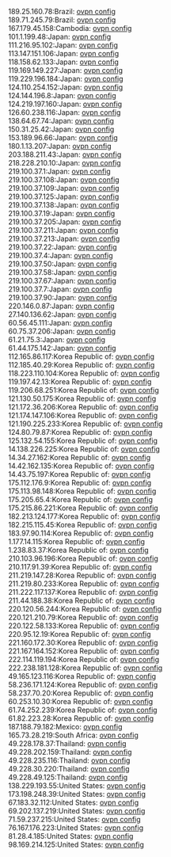 189.25.160.78:Brazil: [ovpn config](vpn/189_25_160_78.ovpn)  
189.71.245.79:Brazil: [ovpn config](vpn/189_71_245_79.ovpn)  
167.179.45.158:Cambodia: [ovpn config](vpn/167_179_45_158.ovpn)  
101.1.199.48:Japan: [ovpn config](vpn/101_1_199_48.ovpn)  
111.216.95.102:Japan: [ovpn config](vpn/111_216_95_102.ovpn)  
113.147.151.106:Japan: [ovpn config](vpn/113_147_151_106.ovpn)  
118.158.62.133:Japan: [ovpn config](vpn/118_158_62_133.ovpn)  
119.169.149.227:Japan: [ovpn config](vpn/119_169_149_227.ovpn)  
119.229.196.184:Japan: [ovpn config](vpn/119_229_196_184.ovpn)  
124.110.254.152:Japan: [ovpn config](vpn/124_110_254_152.ovpn)  
124.144.196.8:Japan: [ovpn config](vpn/124_144_196_8.ovpn)  
124.219.197.160:Japan: [ovpn config](vpn/124_219_197_160.ovpn)  
126.60.238.116:Japan: [ovpn config](vpn/126_60_238_116.ovpn)  
138.64.67.74:Japan: [ovpn config](vpn/138_64_67_74.ovpn)  
150.31.25.42:Japan: [ovpn config](vpn/150_31_25_42.ovpn)  
153.189.96.66:Japan: [ovpn config](vpn/153_189_96_66.ovpn)  
180.1.13.207:Japan: [ovpn config](vpn/180_1_13_207.ovpn)  
203.188.211.43:Japan: [ovpn config](vpn/203_188_211_43.ovpn)  
218.228.210.10:Japan: [ovpn config](vpn/218_228_210_10.ovpn)  
219.100.37.1:Japan: [ovpn config](vpn/219_100_37_1.ovpn)  
219.100.37.108:Japan: [ovpn config](vpn/219_100_37_108.ovpn)  
219.100.37.109:Japan: [ovpn config](vpn/219_100_37_109.ovpn)  
219.100.37.125:Japan: [ovpn config](vpn/219_100_37_125.ovpn)  
219.100.37.138:Japan: [ovpn config](vpn/219_100_37_138.ovpn)  
219.100.37.19:Japan: [ovpn config](vpn/219_100_37_19.ovpn)  
219.100.37.205:Japan: [ovpn config](vpn/219_100_37_205.ovpn)  
219.100.37.211:Japan: [ovpn config](vpn/219_100_37_211.ovpn)  
219.100.37.213:Japan: [ovpn config](vpn/219_100_37_213.ovpn)  
219.100.37.22:Japan: [ovpn config](vpn/219_100_37_22.ovpn)  
219.100.37.4:Japan: [ovpn config](vpn/219_100_37_4.ovpn)  
219.100.37.50:Japan: [ovpn config](vpn/219_100_37_50.ovpn)  
219.100.37.58:Japan: [ovpn config](vpn/219_100_37_58.ovpn)  
219.100.37.67:Japan: [ovpn config](vpn/219_100_37_67.ovpn)  
219.100.37.7:Japan: [ovpn config](vpn/219_100_37_7.ovpn)  
219.100.37.90:Japan: [ovpn config](vpn/219_100_37_90.ovpn)  
220.146.0.87:Japan: [ovpn config](vpn/220_146_0_87.ovpn)  
27.140.136.62:Japan: [ovpn config](vpn/27_140_136_62.ovpn)  
60.56.45.111:Japan: [ovpn config](vpn/60_56_45_111.ovpn)  
60.75.37.206:Japan: [ovpn config](vpn/60_75_37_206.ovpn)  
61.21.75.3:Japan: [ovpn config](vpn/61_21_75_3.ovpn)  
61.44.175.142:Japan: [ovpn config](vpn/61_44_175_142.ovpn)  
112.165.86.117:Korea Republic of: [ovpn config](vpn/112_165_86_117.ovpn)  
112.185.40.29:Korea Republic of: [ovpn config](vpn/112_185_40_29.ovpn)  
118.223.110.104:Korea Republic of: [ovpn config](vpn/118_223_110_104.ovpn)  
119.197.42.13:Korea Republic of: [ovpn config](vpn/119_197_42_13.ovpn)  
119.206.68.251:Korea Republic of: [ovpn config](vpn/119_206_68_251.ovpn)  
121.130.50.175:Korea Republic of: [ovpn config](vpn/121_130_50_175.ovpn)  
121.172.36.206:Korea Republic of: [ovpn config](vpn/121_172_36_206.ovpn)  
121.174.147.106:Korea Republic of: [ovpn config](vpn/121_174_147_106.ovpn)  
121.190.225.233:Korea Republic of: [ovpn config](vpn/121_190_225_233.ovpn)  
124.80.79.87:Korea Republic of: [ovpn config](vpn/124_80_79_87.ovpn)  
125.132.54.155:Korea Republic of: [ovpn config](vpn/125_132_54_155.ovpn)  
14.138.226.225:Korea Republic of: [ovpn config](vpn/14_138_226_225.ovpn)  
14.34.27.162:Korea Republic of: [ovpn config](vpn/14_34_27_162.ovpn)  
14.42.162.135:Korea Republic of: [ovpn config](vpn/14_42_162_135.ovpn)  
14.43.75.197:Korea Republic of: [ovpn config](vpn/14_43_75_197.ovpn)  
175.112.176.9:Korea Republic of: [ovpn config](vpn/175_112_176_9.ovpn)  
175.113.98.148:Korea Republic of: [ovpn config](vpn/175_113_98_148.ovpn)  
175.205.65.4:Korea Republic of: [ovpn config](vpn/175_205_65_4.ovpn)  
175.215.86.221:Korea Republic of: [ovpn config](vpn/175_215_86_221.ovpn)  
182.213.124.177:Korea Republic of: [ovpn config](vpn/182_213_124_177.ovpn)  
182.215.115.45:Korea Republic of: [ovpn config](vpn/182_215_115_45.ovpn)  
183.97.90.114:Korea Republic of: [ovpn config](vpn/183_97_90_114.ovpn)  
1.177.14.115:Korea Republic of: [ovpn config](vpn/1_177_14_115.ovpn)  
1.238.83.37:Korea Republic of: [ovpn config](vpn/1_238_83_37.ovpn)  
210.103.96.196:Korea Republic of: [ovpn config](vpn/210_103_96_196.ovpn)  
210.117.91.39:Korea Republic of: [ovpn config](vpn/210_117_91_39.ovpn)  
211.219.147.28:Korea Republic of: [ovpn config](vpn/211_219_147_28.ovpn)  
211.219.80.233:Korea Republic of: [ovpn config](vpn/211_219_80_233.ovpn)  
211.222.117.137:Korea Republic of: [ovpn config](vpn/211_222_117_137.ovpn)  
211.44.188.38:Korea Republic of: [ovpn config](vpn/211_44_188_38.ovpn)  
220.120.56.244:Korea Republic of: [ovpn config](vpn/220_120_56_244.ovpn)  
220.121.210.79:Korea Republic of: [ovpn config](vpn/220_121_210_79.ovpn)  
220.122.58.133:Korea Republic of: [ovpn config](vpn/220_122_58_133.ovpn)  
220.95.12.19:Korea Republic of: [ovpn config](vpn/220_95_12_19.ovpn)  
221.160.172.30:Korea Republic of: [ovpn config](vpn/221_160_172_30.ovpn)  
221.167.164.152:Korea Republic of: [ovpn config](vpn/221_167_164_152.ovpn)  
222.114.119.194:Korea Republic of: [ovpn config](vpn/222_114_119_194.ovpn)  
222.238.181.128:Korea Republic of: [ovpn config](vpn/222_238_181_128.ovpn)  
49.165.123.116:Korea Republic of: [ovpn config](vpn/49_165_123_116.ovpn)  
58.236.171.124:Korea Republic of: [ovpn config](vpn/58_236_171_124.ovpn)  
58.237.70.20:Korea Republic of: [ovpn config](vpn/58_237_70_20.ovpn)  
60.253.10.30:Korea Republic of: [ovpn config](vpn/60_253_10_30.ovpn)  
61.74.252.239:Korea Republic of: [ovpn config](vpn/61_74_252_239.ovpn)  
61.82.223.28:Korea Republic of: [ovpn config](vpn/61_82_223_28.ovpn)  
187.188.79.182:Mexico: [ovpn config](vpn/187_188_79_182.ovpn)  
165.73.28.219:South Africa: [ovpn config](vpn/165_73_28_219.ovpn)  
49.228.178.37:Thailand: [ovpn config](vpn/49_228_178_37.ovpn)  
49.228.202.159:Thailand: [ovpn config](vpn/49_228_202_159.ovpn)  
49.228.235.116:Thailand: [ovpn config](vpn/49_228_235_116.ovpn)  
49.228.30.220:Thailand: [ovpn config](vpn/49_228_30_220.ovpn)  
49.228.49.125:Thailand: [ovpn config](vpn/49_228_49_125.ovpn)  
138.229.193.55:United States: [ovpn config](vpn/138_229_193_55.ovpn)  
173.198.248.39:United States: [ovpn config](vpn/173_198_248_39.ovpn)  
67.183.32.112:United States: [ovpn config](vpn/67_183_32_112.ovpn)  
69.202.137.219:United States: [ovpn config](vpn/69_202_137_219.ovpn)  
71.59.237.215:United States: [ovpn config](vpn/71_59_237_215.ovpn)  
76.167.176.223:United States: [ovpn config](vpn/76_167_176_223.ovpn)  
81.28.4.185:United States: [ovpn config](vpn/81_28_4_185.ovpn)  
98.169.214.125:United States: [ovpn config](vpn/98_169_214_125.ovpn)  
